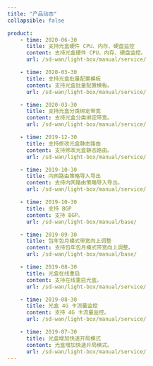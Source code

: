 ```yaml
---
title: "产品动态"
collapsible: false

product:
    - time: 2020-06-30
      title: 支持光盒硬件 CPU、内存、硬盘监控
      content: 支持光盒硬件 CPU、内存、硬盘监控。
      url: /sd-wan/light-box/manual/service/

    - time: 2020-03-30
      title: 支持光盒批量配置模板
      content: 支持光盒批量配置模板。
      url: /sd-wan/light-box/manual/service/

    - time: 2020-03-30
      title: 支持光盒分类绑定带宽
      content: 支持光盒分类绑定带宽。
      url: /sd-wan/light-box/manual/service/

    - time: 2019-12-30
      title: 支持修改光盒静态路由
      content: 支持修改光盒静态路由。
      url: /sd-wan/light-box/manual/service/

    - time: 2019-10-30
      title: 内网路由策略导入导出
      content: 支持内网路由策略导入导出。
      url: /sd-wan/light-box/manual/service/

    - time: 2019-10-30
      title: 支持 BGP
      content: 支持 BGP。
      url: /sd-wan/light-box/manual/base/

    - time: 2019-09-30
      title: 包年包月模式带宽向上调整
      content: 支持包年包月模式带宽向上调整。
      url: /sd-wan/light-box/manual/base/

    - time: 2019-08-30
      title: 光盒在线重启
      content: 支持在线重启光盒。
      url: /sd-wan/light-box/manual/service/

    - time: 2019-08-30
      title: 光盒 4G 卡流量监控
      content: 支持 4G 卡流量监控。
      url: /sd-wan/light-box/manual/service/

    - time: 2019-07-30
      title: 光盒增加快速开局模式
      content: 光盒增加快速开局模式。
      url: /sd-wan/light-box/manual/service/
---
```


<!-- 设置上述参数可生成产品动态页  -->
